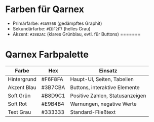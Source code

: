 # Farben für Qarnex

- Primärfarbe: `#4A5568` (gedämpftes Graphit)
- Sekundärfarbe: `#EDF2F7` (helles Grau)
- Akzent: `#38B2AC` (klares Grünblau, evtl. für Buttons)
=======
# Qarnex Farbpalette

| Farbe         | Hex       | Einsatz                         |
|---------------|-----------|---------------------------------|
| Hintergrund   | #F6F8FA   | Haupt-UI, Seiten, Tabellen      |
| Akzent Blau   | #3B7CBA   | Buttons, interaktive Elemente   |
| Soft Grün     | #B8D9C1   | Positive Zahlen, Statusanzeigen |
| Soft Rot      | #E9B4B4   | Warnungen, negative Werte       |
| Text Grau     | #333333   | Standard-Fließtext              |

